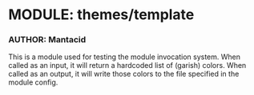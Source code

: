 # MODULE: themes/template
### AUTHOR: Mantacid

This is a module used for testing the module invocation system. When called as an input, it will return a hardcoded list of (garish) colors. When called as an output, it will write those colors to the file specified in the module config.
